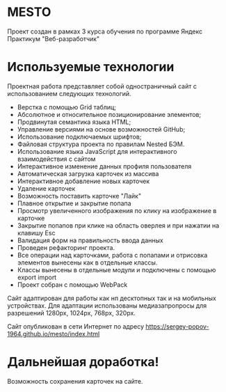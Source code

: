 # MESTO


Проект создан в рамках 3 курса обучения по программе Яндекс Практикум "Веб-разработчик"


# Используемые технологии

Проектная работа представляет собой одностраничный сайт с использованием следующих технологий.
  - Верстка с помощью Grid таблиц;
  - Абсолютное и относительное позиционирование элементов;
  - Продвинутая семантика языка HTML;
  - Управление версиями на основе возможностей GitHub;
  - Использование подключаемых шрифтов;
  - Файловая структура  проекта по правилам Nested БЭМ.
  - Использование языка JavaScript для интерактивного взаимодействия с сайтом
  - Интерактивное изменение данных профиля пользователя
  - Автоматическая загрузка карточек из массива
  - Интерактивное добавление новых карточек
  - Удаление карточек
  - Возможность поставить карточке "Лайк"
  - Плавное открытие и закрытие попапа
  - Просмотр увеличенного изображения по клику на изображение в карточке
  - Закрытие попапов при клике на область оверлея и при нажатии на клавишу Esc
  - Валидация форм на правильность ввода данных
  - Проведен рефакторинг проекта.
  - Все операции над карточками, работа с попапами и отрисовка элементов вынесены как в отдельные классы.
  - Классы вынесены в отдельные модули и подключены с помощью export import
  - Проект собран с помощью WebPack

Сайт адаптирован для работы как нп десктопных так и на мобильных устройствах. Для адаптации использованы медиазапропросы для разрешений 1280px, 1024px, 768px, 320px.

Сайт опубликован в сети Интернет по адресу https://sergey-popov-1964.github.io/mesto/index.html

# Дальнейшая доработка!

Возможность сохранения карточек на сайте.


